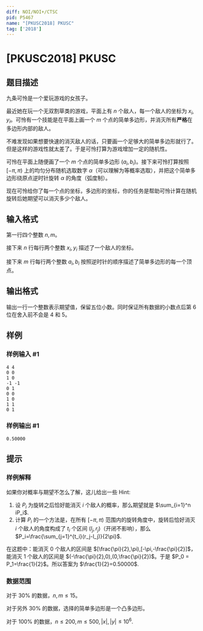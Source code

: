 ```yaml
---
diff: NOI/NOI+/CTSC
pid: P5467
name: "[PKUSC2018] PKUSC"
tag: ['2018']
---
```

# [PKUSC2018] PKUSC
## 题目描述

九条可怜是一个爱玩游戏的女孩子。

最近她在玩一个无双割草类的游戏，平面上有 $n$ 个敌人，每一个敌人的坐标为 $x_i,y_i$。可怜有一个技能是在平面上画一个 $m$ 个点的简单多边形，并消灭所有**严格**在多边形内部的敌人。

不难发现如果想要快速的消灭敌人的话，只要画一个足够大的简单多边形就行了。但是这样的游戏性就太差了。于是可怜打算为游戏增加一定的随机性。

可怜在平面上随便画了一个 $m$ 个点的简单多边形 $(a_i,b_i)$。接下来可怜打算按照 $[-\pi,\pi)$ 上的均匀分布随机选取数字 $\alpha$（可以理解为等概率选取），并把这个简单多边形绕原点逆时针旋转 $\alpha$ 的角度（弧度制）。

现在可怜给你了每一个点的坐标，多边形的坐标，你的任务是帮助可怜计算在随机旋转后她期望可以消灭多少个敌人。
## 输入格式

第一行四个整数 $n,m$。

接下来 $n$ 行每行两个整数 $x_i,y_i$ 描述了一个敌人的坐标。

接下来 $m$ 行每行两个整数 $a_i,b_i$ 按照逆时针的顺序描述了简单多边形的每一个顶点。
## 输出格式

输出一行一个整数表示期望值，保留五位小数。同时保证所有数据的小数点后第 $6$ 位在舍入前不会是 $4$ 和 $5$。
## 样例

### 样例输入 #1
```
4 4
0 0
1 0
-1 -1
0 1
0 0
1 0
1 1
0 1

```
### 样例输出 #1
```
0.50000

```
## 提示

### 样例解释

如果你对概率与期望不怎么了解，这儿给出一些 Hint:

1. 设 $P_i$ 为旋转之后恰好能消灭 $i$ 个敌人的概率，那么期望就是 $\sum_{i=1}^n iP_i$.
2. 计算 $P_i$ 的一个方法是，在所有 $[-\pi,\pi)$ 范围内的旋转角度中，旋转后恰好消灭 $i$ 个敌人的角度构成了 $t_i$ 个区间 $(l_j,r_j)$（开闭不影响），那么 $P_i=\frac{\sum_{j=1}^{t_i}(r_j-l_j)}{2\pi}$.

在这题中：能消灭 $0$ 个敌人的区间是 $[\frac{\pi}{2},\pi),[-\pi,-\frac{\pi}{2}]$，能消灭 $1$ 个敌人的区间是 $(-\frac{\pi}{2},0),(0,\frac{\pi}{2})$。于是 $P_0 = P_1=\frac{1}{2}$。所以答案为 $\frac{1}{2}=0.50000$.

### 数据范围

对于 $30\%$ 的数据，$n,m \leq 15$。

对于另外 $30\%$ 的数据，选择的简单多边形是一个凸多边形。

对于 $100\%$ 的数据，$n \leq 200, m \leq 500, |x|,|y| \leq 10^6$.
